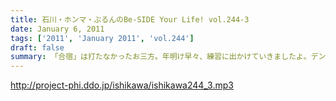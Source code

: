 ```yaml
---
title: 石川・ホンマ・ぶるんのBe-SIDE Your Life! vol.244-3
date: January 6, 2011
tags: ['2011', 'January 2011', 'vol.244']
draft: false
summary: 「合宿」は打たなかったお三方。年明け早々、練習に出かけていきましたよ。デンデケデケデケ♪NAMAE
---
```


http://project-phi.ddo.jp/ishikawa/ishikawa244_3.mp3